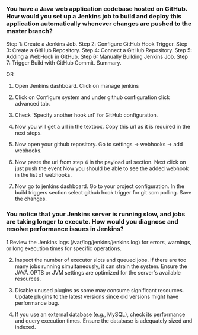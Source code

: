 
### You have a Java web application codebase hosted on GitHub. How would you set up a Jenkins job to build and deploy this application automatically whenever changes are pushed to the master branch?

Step 1: Create a Jenkins Job.
Step 2: Configure GitHub Hook Trigger.
Step 3: Create a GitHub Repository.
Step 4: Connect a GitHub Repository.
Step 5: Adding a WebHook in GitHub.
Step 6: Manually Building Jenkins Job.
Step 7: Trigger Build with GitHub Commit. Summary.

OR

1. Open Jenkins dashboard. Click on manage jenkins

2. Click on Configure system and under github configuration click advanced tab.

3. Check 'Specify another hook url' for GitHub configuration. 

4. Now you will get a url in the textbox. Copy this url as it is required in the next steps.

5. Now open your github repository. Go to settings -> webhooks -> add webhooks.

6. Now paste the url from step 4 in the payload url section. Next click on just push the event Now you should be able to see the added webhook in the list of webhooks.

7. Now go to jenkins dashboard. Go to your project configuration. In the build triggers section select github hook trigger for git scm polling. Save the changes.

### You notice that your Jenkins server is running slow, and jobs are taking longer to execute. How would you diagnose and resolve performance issues in Jenkins?

1.Review the Jenkins logs (/var/log/jenkins/jenkins.log) for errors, warnings, or long execution times for specific operations.

2. Inspect the number of executor slots and queued jobs. If there are too many jobs running simultaneously, it can strain the system. Ensure the JAVA_OPTS or JVM settings are optimized for the server's available resources.

3. Disable unused plugins as some may consume significant resources. Update plugins to the latest versions since old versions might have performance bug.

4. If you use an external database (e.g., MySQL), check its performance and query execution times. Ensure the database is adequately sized and indexed.   
